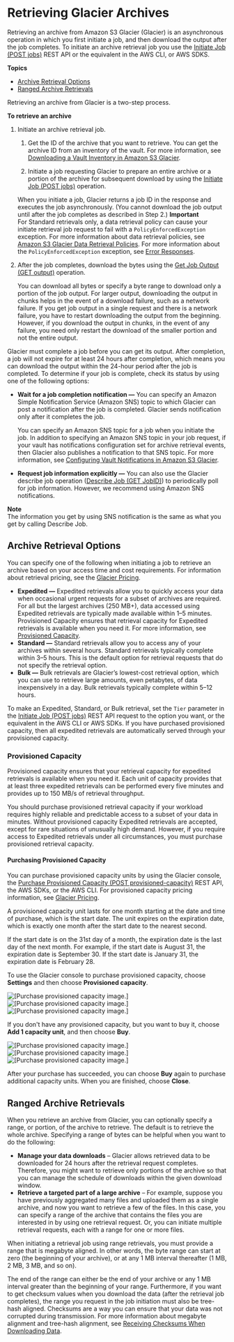 # Retrieving Glacier Archives<a name="downloading-an-archive-two-steps"></a>

Retrieving an archive from Amazon S3 Glacier \(Glacier\) is an asynchronous operation in which you first initiate a job, and then download the output after the job completes\. To initiate an archive retrieval job you use the [Initiate Job \(POST jobs\)](api-initiate-job-post.md) REST API or the equivalent in the AWS CLI, or AWS SDKS\.

**Topics**
+ [Archive Retrieval Options](#api-downloading-an-archive-two-steps-retrieval-options)
+ [Ranged Archive Retrievals](#downloading-an-archive-range)

Retrieving an archive from Glacier is a two\-step process\.

**To retrieve an archive**

1. Initiate an archive retrieval job\.

   1. Get the ID of the archive that you want to retrieve\. You can get the archive ID from an inventory of the vault\. For more information, see [Downloading a Vault Inventory in Amazon S3 Glacier](vault-inventory.md)\. 

   1. Initiate a job requesting Glacier to prepare an entire archive or a portion of the archive for subsequent download by using the [Initiate Job \(POST jobs\)](api-initiate-job-post.md) operation\. 

   When you initiate a job, Glacier returns a job ID in the response and executes the job asynchronously\. \(You cannot download the job output until after the job completes as described in Step 2\.\)
**Important**  
For Standard retrievals only, a data retrieval policy can cause your initiate retrieval job request to fail with a `PolicyEnforcedException` exception\. For more information about data retrieval policies, see [Amazon S3 Glacier Data Retrieval Policies](data-retrieval-policy.md)\. For more information about the `PolicyEnforcedException` exception, see [Error Responses](api-error-responses.md)\.

1. After the job completes, download the bytes using the [Get Job Output \(GET output\)](api-job-output-get.md) operation\. 

   You can download all bytes or specify a byte range to download only a portion of the job output\. For larger output, downloading the output in chunks helps in the event of a download failure, such as a network failure\. If you get job output in a single request and there is a network failure, you have to restart downloading the output from the beginning\. However, if you download the output in chunks, in the event of any failure, you need only restart the download of the smaller portion and not the entire output\. 

Glacier must complete a job before you can get its output\. After completion, a job will not expire for at least 24 hours after completion, which means you can download the output within the 24\-hour period after the job is completed\. To determine if your job is complete, check its status by using one of the following options:
+ **Wait for a job completion notification —** You can specify an Amazon Simple Notification Service \(Amazon SNS\) topic to which Glacier can post a notification after the job is completed\. Glacier sends notification only after it completes the job\.

  You can specify an Amazon SNS topic for a job when you initiate the job\. In addition to specifying an Amazon SNS topic in your job request, if your vault has notifications configuration set for archive retrieval events, then Glacier also publishes a notification to that SNS topic\. For more information, see [Configuring Vault Notifications in Amazon S3 Glacier](configuring-notifications.md)\.
+ **Request job information explicitly —** You can also use the Glacier describe job operation \([Describe Job \(GET JobID\)](api-describe-job-get.md)\) to periodically poll for job information\. However, we recommend using Amazon SNS notifications\.

**Note**  
The information you get by using SNS notification is the same as what you get by calling Describe Job\. 

## Archive Retrieval Options<a name="api-downloading-an-archive-two-steps-retrieval-options"></a>

You can specify one of the following when initiating a job to retrieve an archive based on your access time and cost requirements\. For information about retrieval pricing, see the [Glacier Pricing](http://aws.amazon.com/glacier/pricing/)\.
+ **Expedited —** Expedited retrievals allow you to quickly access your data when occasional urgent requests for a subset of archives are required\. For all but the largest archives \(250 MB\+\), data accessed using Expedited retrievals are typically made available within 1–5 minutes\.  Provisioned Capacity ensures that retrieval capacity for Expedited retrievals is available when you need it\. For more information, see [Provisioned Capacity](#api-downloading-an-archive-two-steps-retrieval-expedited-capacity)\. 
+ **Standard —** Standard retrievals allow you to access any of your archives within several hours\. Standard retrievals typically complete within 3–5 hours\. This is the default option for retrieval requests that do not specify the retrieval option\.
+ **Bulk —** Bulk retrievals are Glacier’s lowest\-cost retrieval option, which you can use to retrieve large amounts, even petabytes, of data inexpensively in a day\. Bulk retrievals typically complete within 5–12 hours\.

To make an Expedited, Standard, or Bulk retrieval, set the `Tier` parameter in the [Initiate Job \(POST jobs\)](api-initiate-job-post.md) REST API request to the option you want, or the equivalent in the AWS CLI or AWS SDKs\.  If you have purchased provisioned capacity, then all expedited retrievals are automatically served through your provisioned capacity\. 

### Provisioned Capacity<a name="api-downloading-an-archive-two-steps-retrieval-expedited-capacity"></a>

Provisioned capacity ensures that your retrieval capacity for expedited retrievals is available when you need it\. Each unit of capacity provides that at least three expedited retrievals can be performed every five minutes and provides up to 150 MB/s of retrieval throughput\.

You should purchase provisioned retrieval capacity if your workload requires highly reliable and predictable access to a subset of your data in minutes\. Without provisioned capacity Expedited retrievals are accepted, except for rare situations of unusually high demand\. However, if you require access to Expedited retrievals under all circumstances, you must purchase provisioned retrieval capacity\. 

#### Purchasing Provisioned Capacity<a name="downloading-an-archive-purchase-provisioned-capacity"></a>

You can purchase provisioned capacity units by using the Glacier console, the [Purchase Provisioned Capacity \(POST provisioned\-capacity\)](api-PurchaseProvisionedCapacity.md) REST API, the AWS SDKs, or the AWS CLI\. For provisioned capacity pricing information, see [Glacier Pricing](http://aws.amazon.com/glacier/pricing/)\. 

A provisioned capacity unit lasts for one month starting at the date and time of purchase, which is the start date\. The unit expires on the expiration date, which is exactly one month after the start date to the nearest second\. 

If the start date is on the 31st day of a month, the expiration date is the last day of the next month\. For example, if the start date is August 31, the expiration date is September 30\. If the start date is January 31, the expiration date is February 28\.

 To use the Glacier console to purchase provisioned capacity, choose **Settings** and then choose **Provisioned capacity**\.

![\[Purchase provisioned capacity image.\]](http://docs.aws.amazon.com/amazonglacier/latest/dev/images/gl-purchase-provisoned-capacity.png)![\[Purchase provisioned capacity image.\]](http://docs.aws.amazon.com/amazonglacier/latest/dev/)![\[Purchase provisioned capacity image.\]](http://docs.aws.amazon.com/amazonglacier/latest/dev/)

If you don't have any provisioned capacity, but you want to buy it, choose **Add 1 capacity unit**, and then choose **Buy**\.

![\[Purchase provisioned capacity image.\]](http://docs.aws.amazon.com/amazonglacier/latest/dev/images/gl-buy-provisoned-capacity.png)![\[Purchase provisioned capacity image.\]](http://docs.aws.amazon.com/amazonglacier/latest/dev/)![\[Purchase provisioned capacity image.\]](http://docs.aws.amazon.com/amazonglacier/latest/dev/)

After your purchase has succeeded, you can choose **Buy** again to purchase additional capacity units\. When you are finished, choose **Close**\. 

## Ranged Archive Retrievals<a name="downloading-an-archive-range"></a>

When you retrieve an archive from Glacier, you can optionally specify a range, or portion, of the archive to retrieve\. The default is to retrieve the whole archive\. Specifying a range of bytes can be helpful when you want to do the following:
+ **Manage your data downloads** – Glacier allows retrieved data to be downloaded for 24 hours after the retrieval request completes\. Therefore, you might want to retrieve only portions of the archive so that you can manage the schedule of downloads within the given download window\.
+ **Retrieve a targeted part of a large archive** – For example, suppose you have previously aggregated many files and uploaded them as a single archive, and now you want to retrieve a few of the files\. In this case, you can specify a range of the archive that contains the files you are interested in by using one retrieval request\. Or, you can initiate multiple retrieval requests, each with a range for one or more files\.

When initiating a retrieval job using range retrievals, you must provide a range that is megabyte aligned\. In other words, the byte range can start at zero \(the beginning of your archive\), or at any 1 MB interval thereafter \(1 MB, 2 MB, 3 MB, and so on\)\. 

The end of the range can either be the end of your archive or any 1 MB interval greater than the beginning of your range\. Furthermore, if you want to get checksum values when you download the data \(after the retrieval job completes\), the range you request in the job initiation must also be tree\-hash aligned\. Checksums are a way you can ensure that your data was not corrupted during transmission\. For more information about megabyte alignment and tree\-hash alignment, see [Receiving Checksums When Downloading Data](checksum-calculations-range.md)\. 